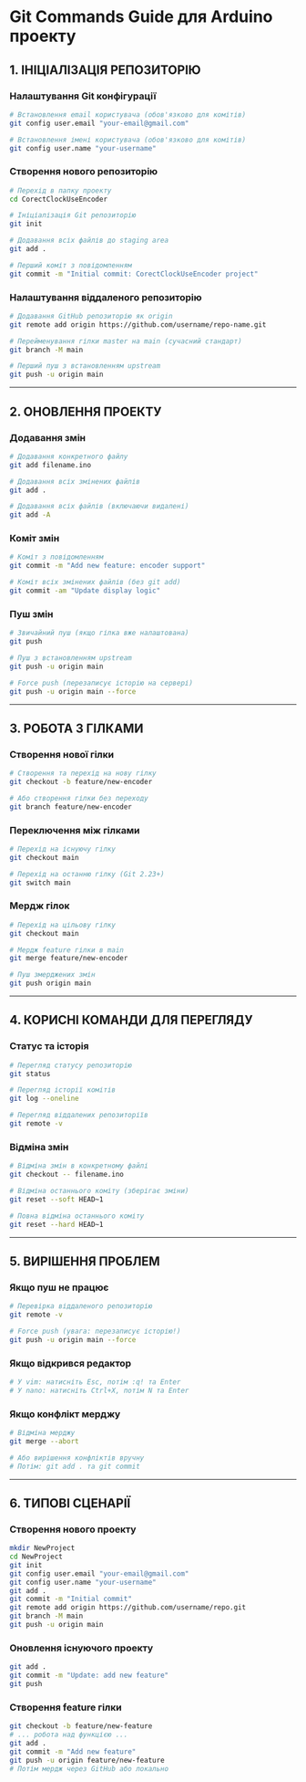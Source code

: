 # Git Commands Guide для Arduino проекту

## 1. ІНІЦІАЛІЗАЦІЯ РЕПОЗИТОРІЮ

### Налаштування Git конфігурації
```bash
# Встановлення email користувача (обов'язково для комітів)
git config user.email "your-email@gmail.com"

# Встановлення імені користувача (обов'язково для комітів)
git config user.name "your-username"
```

### Створення нового репозиторію
```bash
# Перехід в папку проекту
cd CorectClockUseEncoder

# Ініціалізація Git репозиторію
git init

# Додавання всіх файлів до staging area
git add .

# Перший коміт з повідомленням
git commit -m "Initial commit: CorectClockUseEncoder project"
```

### Налаштування віддаленого репозиторію
```bash
# Додавання GitHub репозиторію як origin
git remote add origin https://github.com/username/repo-name.git

# Перейменування гілки master на main (сучасний стандарт)
git branch -M main

# Перший пуш з встановленням upstream
git push -u origin main
```

---

## 2. ОНОВЛЕННЯ ПРОЕКТУ

### Додавання змін
```bash
# Додавання конкретного файлу
git add filename.ino

# Додавання всіх змінених файлів
git add .

# Додавання всіх файлів (включаючи видалені)
git add -A
```

### Коміт змін
```bash
# Коміт з повідомленням
git commit -m "Add new feature: encoder support"

# Коміт всіх змінених файлів (без git add)
git commit -am "Update display logic"
```

### Пуш змін
```bash
# Звичайний пуш (якщо гілка вже налаштована)
git push

# Пуш з встановленням upstream
git push -u origin main

# Force push (перезаписує історію на сервері)
git push -u origin main --force
```

---

## 3. РОБОТА З ГІЛКАМИ

### Створення нової гілки
```bash
# Створення та перехід на нову гілку
git checkout -b feature/new-encoder

# Або створення гілки без переходу
git branch feature/new-encoder
```

### Переключення між гілками
```bash
# Перехід на існуючу гілку
git checkout main

# Перехід на останню гілку (Git 2.23+)
git switch main
```

### Мердж гілок
```bash
# Перехід на цільову гілку
git checkout main

# Мердж feature гілки в main
git merge feature/new-encoder

# Пуш змерджених змін
git push origin main
```

---

## 4. КОРИСНІ КОМАНДИ ДЛЯ ПЕРЕГЛЯДУ

### Статус та історія
```bash
# Перегляд статусу репозиторію
git status

# Перегляд історії комітів
git log --oneline

# Перегляд віддалених репозиторіїв
git remote -v
```

### Відміна змін
```bash
# Відміна змін в конкретному файлі
git checkout -- filename.ino

# Відміна останнього коміту (зберігає зміни)
git reset --soft HEAD~1

# Повна відміна останнього коміту
git reset --hard HEAD~1
```

---

## 5. ВИРІШЕННЯ ПРОБЛЕМ

### Якщо пуш не працює
```bash
# Перевірка віддаленого репозиторію
git remote -v

# Force push (увага: перезаписує історію!)
git push -u origin main --force
```

### Якщо відкрився редактор
```bash
# У vim: натисніть Esc, потім :q! та Enter
# У nano: натисніть Ctrl+X, потім N та Enter
```

### Якщо конфлікт мерджу
```bash
# Відміна мерджу
git merge --abort

# Або вирішення конфліктів вручну
# Потім: git add . та git commit
```

---

## 6. ТИПОВІ СЦЕНАРІЇ

### Створення нового проекту
```bash
mkdir NewProject
cd NewProject
git init
git config user.email "your-email@gmail.com"
git config user.name "your-username"
git add .
git commit -m "Initial commit"
git remote add origin https://github.com/username/repo.git
git branch -M main
git push -u origin main
```

### Оновлення існуючого проекту
```bash
git add .
git commit -m "Update: add new feature"
git push
```

### Створення feature гілки
```bash
git checkout -b feature/new-feature
# ... робота над функцією ...
git add .
git commit -m "Add new feature"
git push -u origin feature/new-feature
# Потім мердж через GitHub або локально
``` 